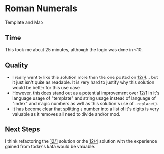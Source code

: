 # Roman Numerals

Template and Map

## Time

This took me about 25 minutes, although the logic was done in <10.

## Quality

- I really want to like this solution more than the one posted on [12/4](https://github.com/rbuchmeier/kata/blob/master/roman_numerals/2021-12-04/main.py)... but it just isn't quite as readable. It is very hard to justify why this solution would be better for this use case
- However, this does stand out as a potential improvement over [12/1](https://github.com/rbuchmeier/kata/blob/master/roman_numerals/2021-12-01/main.py) in it's language usage of "template" and string usage instead of language of "index" and magic numbers as well as this solution's use of `.replace()`.
- It has become clear that splitting a number into a list of it's digits is very valuable as it removes all need to divide and/or mod.

## Next Steps

I think refactoring the [12/1](https://github.com/rbuchmeier/kata/blob/master/roman_numerals/2021-12-01/main.py) solution or the [12/4](https://github.com/rbuchmeier/kata/blob/master/roman_numerals/2021-12-04/main.py) solution with the experience gained from today's kata would be valuable.
